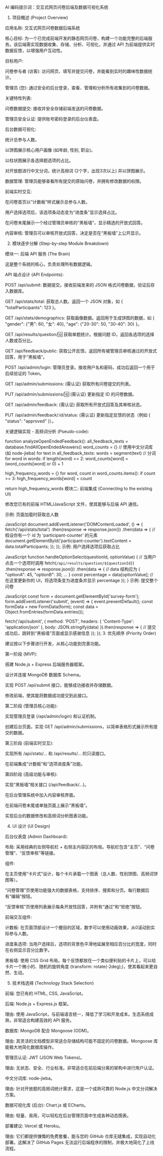 AI 编码提示词：交互式网页问卷后端及数据可视化系统

1. 项目概述 (Project Overview)

应用名称: 交互式网页问卷数据后端系统

核心目标: 为一个已完成前端开发的静态网页问卷，构建一个功能完整的后端服务。该后端需实现数据收集、存储、分析、可视化，并通过 API 为前端提供实时数据反馈，以增强用户互动性。

目标用户:

问卷参与者 (访客): 访问网页、填写并提交问卷，并能看到实时的趣味性数据统计。

管理员 (您): 通过安全的后台登录，查看、管理和分析所有收集到的问卷数据。

关键特性列表:

问卷数据提交: 接收并安全存储前端发送的问卷数据。

管理员安全认证: 提供账号密码登录的后台仪表盘。

后台数据可视化:

统计总参与人数。

以饼图展示核心用户画像 (如年龄, 性别, 职业)。

以柱状图展示各选择题选项的占比。

对开放题进行中文分词，统计高频词 (2个字，出现3次以上) 并以饼图展示。

数据管理: 管理员能够查看所有提交的原始问卷，并拥有修改数据的权限。

前端实时交互:

在问卷首页以“计数板”样式展示总参与人数。

用户选择选项后，该选项条动态变为“进度条”显示选择占比。

在问卷末尾展示一个经过管理员审核的“黑板墙”，显示精选的开放式回答。

内容审核: 管理员可以审核开放式回答，决定是否在“黑板墙”上公开显示。

2. 模块逐步分解 (Step-by-step Module Breakdown)

模块一: 后端 API 服务 (The Brain)

这是整个系统的核心，负责处理所有数据逻辑。

API 端点设计 (API Endpoints):

POST /api/submit: 数据提交。接收前端发来的 JSON 格式问卷数据，验证后存入数据库。

GET /api/stats/total: 获取总人数。返回一个 JSON 对象，如 { "totalParticipants": 123 }。

GET /api/stats/demographics: 获取画像数据。返回用于生成饼图的数据，如 { "gender": {"男": 60, "女": 40}, "age": {"20-30": 50, "30-40": 30} }。

GET /api/results/question/:id: 获取单题统计。根据问题 ID，返回各选项的选择人数或百分比。

GET /api/feedback/public: 获取公开反馈。返回所有被管理员审核通过的开放式回答，用于“黑板墙”。

POST /api/admin/login: 管理员登录。接收用户名和密码，成功后返回一个用于后续验证的 Token。

GET /api/admin/submissions: (需认证) 获取所有问卷提交的列表。

PUT /api/admin/submissions/:id: (需认证) 更新指定 ID 的问卷数据。

GET /api/admin/feedback: (需认证) 获取所有开放式回答及其审核状态。

PUT /api/admin/feedback/:id/status: (需认证) 更新指定反馈的状态（例如 { "status": "approved" }）。

关键逻辑实现 - 高频词分析 (Pseudo-code):

function analyzeOpenEndedFeedback():
  all_feedback_texts = database.findAllOpenEndedAnswers()
  word_counts = {}
  // 使用中文分词库 (如 node-jieba)
  for text in all_feedback_texts:
    words = segment(text) // 分词
    for word in words:
      if length(word) == 2:
        word_counts[word] = (word_counts[word] or 0) + 1

  high_frequency_words = {}
  for word, count in word_counts.items():
    if count >= 3:
      high_frequency_words[word] = count

  return high_frequency_words
模块二: 前端集成 (Connecting to the existing UI)

修改您已有的前端 HTML/JavaScript 文件，使其能够与后端 API 通信。

示例: 页面加载时获取总人数

JavaScript
document.addEventListener('DOMContentLoaded', () => {
  fetch('/api/stats/total')
    .then(response => response.json())
    .then(data => {
      // 假设你有一个 id 为 'participant-counter' 的元素
      document.getElementById('participant-counter').textContent = data.totalParticipants;
    });
});
示例: 用户选择选项后获取占比

JavaScript
function handleOptionSelect(questionId, optionValue) {
  // 当用户点击一个选项时调用
  fetch(`/api/results/question/${questionId}`)
    .then(response => response.json())
    .then(data => {
      // data 结构应为 { "optionA": 45, "optionB": 30, ... }
      const percentage = data[optionValue];
      // 在这里更新你的 UI，将选项条变为进度条并显示 percentage
    });
}
示例: 提交整个问卷

JavaScript
const form = document.getElementById('survey-form');
form.addEventListener('submit', (event) => {
  event.preventDefault();
  const formData = new FormData(form);
  const data = Object.fromEntries(formData.entries());

  fetch('/api/submit', {
    method: 'POST',
    headers: { 'Content-Type': 'application/json' },
    body: JSON.stringify(data)
  }).then(response => {
    // 提交成功后，跳转到“黑板墙”页面或显示感谢信息
  });
});
3. 优先顺序 (Priority Order)

建议按以下步骤进行开发，从核心功能到完善功能。

第一阶段 (MVP):

搭建 Node.js + Express 后端服务器框架。

设计并连接 MongoDB 数据库 Schema。

实现 POST /api/submit 接口，能够成功接收并存储数据。

修改前端，使其能将数据成功提交到此接口。

第二阶段 (管理员核心功能):

实现管理员登录 (/api/admin/login) 和认证机制。

创建后台页面，实现 GET /api/admin/submissions，以简单表格形式展示所有提交的数据。

第三阶段 (前端实时交互):

实现所有 /api/stats/... 和 /api/results/... 的只读接口。

在前端集成“计数板”和“选项进度条”功能。

第四阶段 (高级功能与审核):

实现“黑板墙”相关接口 (/api/feedback/...)。

在后台管理系统中加入内容审核界面。

在前端问卷末尾或单独页面上展示“黑板墙”。

实现后台的数据修改和高频词分析图表功能。

4. UI 设计 (UI Design)

后台仪表盘 (Admin Dashboard):

布局: 采用经典的左侧导航栏 + 右侧主内容区的布局。导航栏包含“主页”、“问卷管理”、“反馈审核”等链接。

组件:

在主页使用“卡片式”设计，每个卡片承载一个图表（总人数、性别饼图、高频词饼图等）。

“问卷管理”页使用功能强大的数据表格，支持排序、搜索和分页。每行数据后有“编辑”按钮。

“反馈审核”页使用列表展示每条开放性回答，并附有“通过”和“拒绝”按钮。

前端交互组件:

计数板: 在页面顶部设计一个醒目的区域，数字可以使用动画效果，从0滚动到实际参与人数。

进度条选项: 当用户选择后，选项的背景色平滑地延展至相应百分比的宽度，同时在右侧显示百分比数字。

黑板墙: 使用 CSS Grid 布局。每个反馈都放在一个类似便利贴的卡片上，可以给卡片一个微小的、随机的旋转角度 (transform: rotate(-2deg);)，使其看起来更自然、生动。

5. 技术栈选择 (Technology Stack Selection)

前端: 您已有的 HTML, CSS, JavaScript。

后端: Node.js + Express.js 框架。

理由: 使用 JavaScript，与前端语言统一，降低了学习和开发成本。生态系统成熟，非常适合构建高效的 API 服务。

数据库: MongoDB 配合 Mongoose (ODM)。

理由: 其灵活的文档模型非常适合存储结构可能不固定的问卷数据。Mongoose 库能极大地简化数据库操作。

管理员认证: JWT (JSON Web Tokens)。

理由: 无状态、安全、行业标准。非常适合在前后端分离的架构中进行用户认证。

中文分词库: node-jieba。

理由: 针对开放题的高频词统计需求，这是一个成熟可靠的 Node.js 中文分词解决方案。

数据可视化库 (后台): Chart.js 或 ECharts。

理由: 轻量、易用，可以轻松在后台管理页面中生成各种动态图表。

部署建议: Vercel 或 Heroku。

理由: 它们都提供慷慨的免费套餐，能与您的 GitHub 仓库无缝集成，实现自动化部署。这解决了 GitHub Pages 无法运行后端程序的限制，并极大地简化了上线流程。
